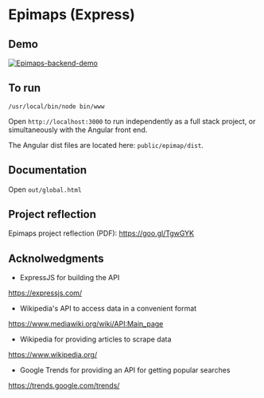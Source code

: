 # Epimaps (Express)

## Demo

[![Epimaps-backend-demo](https://img.youtube.com/vi/dgSGFq9sY04/0.jpg)](https://www.youtube.com/watch?v=dgSGFq9sY04)

## To run

`/usr/local/bin/node bin/www`

Open `http://localhost:3000` to run independently as a full stack project, or simultaneously with the Angular front end. 

The Angular dist files are located here: `public/epimap/dist`.

## Documentation

Open `out/global.html`

## Project reflection

Epimaps project reflection (PDF): https://goo.gl/TgwGYK

## Acknolwedgments

- ExpressJS for building the API

https://expressjs.com/

- Wikipedia's API to access data in a convenient format

https://www.mediawiki.org/wiki/API:Main_page

- Wikipedia for providing articles to scrape data

https://www.wikipedia.org/ 

- Google Trends for providing an API for getting popular searches

https://trends.google.com/trends/

